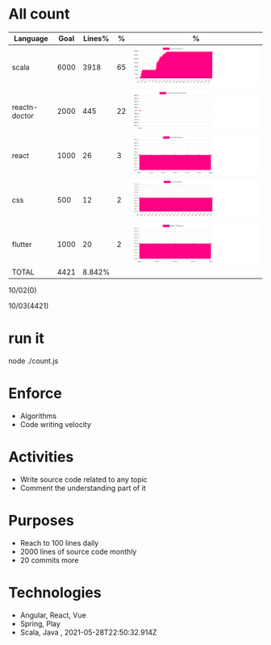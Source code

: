 # All count
|Language|Goal|Lines%|%|%|
|----------|-------|-------|--------|--------|
|scala|6000|3918|65|![scala](https://raw.githubusercontent.com/kapit4n/l-10000-dev/master/scala.png)|play framework, akka, collections|
|reactn-doctor|2000|445|22|![reactn-doctor](https://raw.githubusercontent.com/kapit4n/l-10000-dev/master/reactn-doctor.png)|react-native,, hooks|
|react|1000|26|3|![react](https://raw.githubusercontent.com/kapit4n/l-10000-dev/master/react.png)|Testing, builds|
|css|500|12|2|![css](https://raw.githubusercontent.com/kapit4n/l-10000-dev/master/css.png)||
|flutter|1000|20|2|![flutter](https://raw.githubusercontent.com/kapit4n/l-10000-dev/master/flutter.png)||
|TOTAL|4421|8.842%|
10/02(0)

10/03(4421)


# run it
node ./count.js
    
# Enforce
* Algorithms
* Code writing velocity

# Activities
* Write source code related to any topic
* Comment the understanding part of it
    
# Purposes
* Reach to 100 lines daily
* 2000 lines of source code monthly
* 20 commits more

# Technologies
* Angular, React, Vue
* Spring, Play
* Scala, Java
, 2021-05-28T22:50:32.914Z
